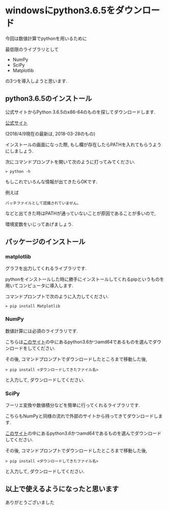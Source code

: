 # windowsにpython3.6.5をダウンロード

今回は数値計算でpythonを用いるために

最低限のライブラリとして

- NumPy
- SciPy
- Matplotlib

の3つを導入しようと思います.


## python3.6.5のインストール
公式サイトからPython 3.6.5のx86-64のものを探してダウンロードします.

[公式サイト](https://www.python.org/downloads/windows/)

(2018/4/9現在の最新は, 2018-03-28のもの)

インストールの画面になった際, もし欄が存在したらPATHを入れてもらうようにしましょう.

次にコマンドプロンプトを開いて次のように打ってみてください.

`> python -h`

もしこれでいろんな情報が出てきたらOKです.

例えば

`バッチファイルとして認識されていません。`

などと出てきた時はPATHが通っていないことが原因であることが多いので,

環境変数をいじってあげましょう.



## パッケージのインストール
### matplotlib
グラフを出力してくれるライブラリです.

pythonをインストールした時に勝手にインストールしてくれるpipというものを用いてコンピュータに導入します.

コマンドプロンプトで次のように入力してください.

`> pip install Matplotlib`

### NumPy
数値計算には必須のライブラリです.

こちらは[このサイト](https://www.lfd.uci.edu/~gohlke/pythonlibs/#numpy)の中にあるpython3.6かつamd64であるものを選んでダウンロードをしてください.

その後, コマンドプロンプトでダウンロードしたところまで移動した後,

`> pip install <ダウンロードしてきたファイル名>`

と入力して, ダウンロードしてください.

### SciPy
フーリエ変換や数値積分などを簡単に行ってくれるライブラリです.

こちらもNumPyと同様の流れで外部のサイトから持ってきてダウンロードします.

[このサイト](https://www.lfd.uci.edu/~gohlke/pythonlibs/#scipy)の中にあるpython3.6かつamd64であるものを選んでダウンロードしてください.

その後, コマンドプロンプトでダウンロードしたところまで移動した後,

`> pip install <ダウンロードしてきたファイル名>`

と入力して, ダウンロードしてください.


## 以上で使えるようになったと思います
ありがとうございました

